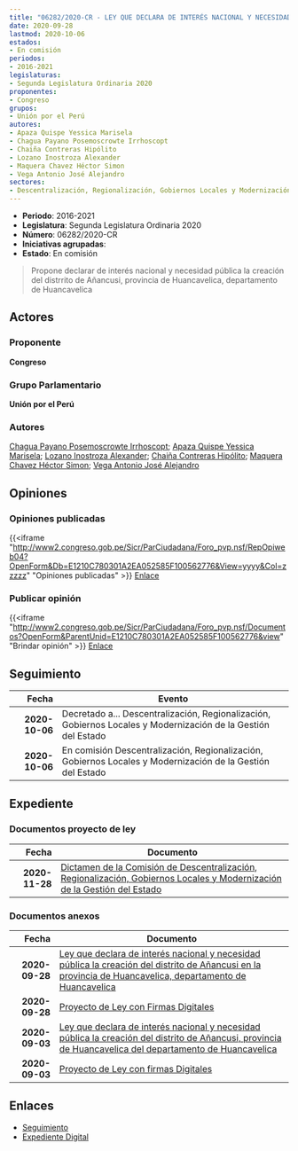 ```yaml
---
title: "06282/2020-CR - LEY QUE DECLARA DE INTERÉS NACIONAL Y NECESIDAD PÚBLICA LA CREACIÓN DEL DISTRITO DE AÑANCUSI EN LA PROVINCIA DE HUANCAVELICA, DEPARTAMENTO DE HUANCAVELICA"
date: 2020-09-28
lastmod: 2020-10-06
estados:
- En comisión
periodos:
- 2016-2021
legislaturas:
- Segunda Legislatura Ordinaria 2020
proponentes:
- Congreso
grupos:
- Unión por el Perú
autores:
- Apaza Quispe Yessica Marisela
- Chagua Payano Posemoscrowte Irrhoscopt
- Chaiña Contreras Hipólito
- Lozano Inostroza Alexander
- Maquera Chavez Héctor Simon
- Vega Antonio José Alejandro
sectores:
- Descentralización, Regionalización, Gobiernos Locales y Modernización de la Gestión del Estado
---
```

- **Periodo**: 2016-2021
- **Legislatura**: Segunda Legislatura Ordinaria 2020
- **Número**: 06282/2020-CR
- **Iniciativas agrupadas**: 
- **Estado**: En comisión

> Propone declarar de interés nacional y necesidad pública la creación del distrrito de Añancusi, provincia de Huancavelica, departamento de Huancavelica


## Actores

### Proponente

**Congreso**

### Grupo Parlamentario

**Unión por el Perú**

### Autores

[Chagua Payano Posemoscrowte Irrhoscopt](mailto:mailto:pchagua@congreso.gob.pe); [Apaza Quispe Yessica Marisela](mailto:mailto:yapaza@congreso.gob.pe); [Lozano Inostroza Alexander](mailto:mailto:alozano@congreso.gob.pe); [Chaiña Contreras Hipólito](mailto:mailto:hchaina@congreso.gob.pe); [Maquera Chavez Héctor Simon](mailto:mailto:hmaquera@congreso.gob.pe); [Vega Antonio José Alejandro](mailto:mailto:jvegaa@congreso.gob.pe)

## Opiniones

### Opiniones publicadas

{{<iframe "http://www2.congreso.gob.pe/Sicr/ParCiudadana/Foro_pvp.nsf/RepOpiweb04?OpenForm&Db=E1210C780301A2EA052585F100562776&View=yyyy&Col=zzzzz" "Opiniones publicadas" >}}
[Enlace](http://www2.congreso.gob.pe/Sicr/ParCiudadana/Foro_pvp.nsf/RepOpiweb04?OpenForm&Db=E1210C780301A2EA052585F100562776&View=yyyy&Col=zzzzz)

### Publicar opinión

{{<iframe "http://www2.congreso.gob.pe/Sicr/ParCiudadana/Foro_pvp.nsf/Documentos?OpenForm&ParentUnid=E1210C780301A2EA052585F100562776&view" "Brindar opinión" >}}
[Enlace](http://www2.congreso.gob.pe/Sicr/ParCiudadana/Foro_pvp.nsf/Documentos?OpenForm&ParentUnid=E1210C780301A2EA052585F100562776&view)


## Seguimiento

| Fecha | Evento |
|------:|--------|
| **2020-10-06** | Decretado a... Descentralización, Regionalización, Gobiernos Locales y Modernización de la Gestión del Estado |
| **2020-10-06** | En comisión Descentralización, Regionalización, Gobiernos Locales y Modernización de la Gestión del Estado |

## Expediente

### Documentos proyecto de ley

| Fecha | Documento |
|------:|-----------|
| **2020-11-28** | [Dictamen de la Comisión de Descentralización, Regionalización, Gobiernos Locales y Modernización de la Gestión del Estado](https://leyes.congreso.gob.pe/Documentos/2016_2021/Dictamenes/Proyectos_de_Ley/06121DC08MAY-20201128.pdf) |

### Documentos anexos

| Fecha | Documento |
|------:|-----------|
| **2020-09-28** | [Ley que declara de interés nacional y necesidad pública la creación del distrito de Añancusi en la provincia de Huancavelica, departamento de Huancavelica](http://www.leyes.congreso.gob.pe/Documentos/2016_2021/Proyectos_de_Ley_y_de_Resoluciones_Legislativas/PL06282-20200928.pdf) |
| **2020-09-28** | [Proyecto de Ley con Firmas Digitales](http://www.leyes.congreso.gob.pe/Documentos/2016_2021/Proyectos_de_Ley_y_de_Resoluciones_Legislativas/Proyectos_Firmas_digitales/PL06282.pdf) |
| **2020-09-03** | [Ley que declara de interés nacional y necesidad pública la creación del distrito de Añancusi, provincia de Huancavelica del departamento de Huancavelica](http://www.leyes.congreso.gob.pe/Documentos/2016_2021/Proyectos_de_Ley_y_de_Resoluciones_Legislativas/PL06121-20200903.pdf) |
| **2020-09-03** | [Proyecto de Ley con firmas Digitales](http://www.leyes.congreso.gob.pe/Documentos/2016_2021/Proyectos_de_Ley_y_de_Resoluciones_Legislativas/Proyectos_Firmas_digitales/PL06121.pdf) |

## Enlaces

- [Seguimiento](http://www2.congreso.gob.pe/Sicr/TraDocEstProc/CLProLey2016.nsf/f7fff46988ca05b1052578e100829cc7/148f84abe105ebf9052585f1006a093c?OpenDocument)
- [Expediente Digital](http://www2.congreso.gob.pe/Sicr/TraDocEstProc/Expvirt_2011.nsf/visbusqptramdoc1621/06282?opendocument)


